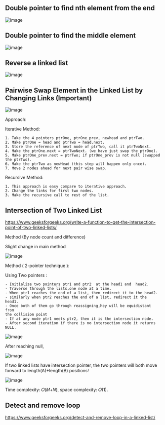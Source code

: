 
## Double pointer to find nth element from the end

![image](https://user-images.githubusercontent.com/51791113/99157299-9a22ab00-26ed-11eb-84c3-5739d1435871.png)

## Double pointer to find the middle element

![image](https://user-images.githubusercontent.com/51791113/99157849-b8d77080-26f2-11eb-8370-def21724be1d.png)

## Reverse a linked list

![image](https://user-images.githubusercontent.com/51791113/99307531-a25d2080-287c-11eb-88f0-84633c764862.png)

## Pairwise Swap Element in the Linked List by Changing Links (Important)

![image](https://i0.wp.com/algorithms.tutorialhorizon.com/files/2016/03/Swap-Nodes-in-pairs-in-a-Linked-List-by-changing-links.png)

Approach:

Iterative Method:

    1. Take the 4 pointers ptrOne, ptrOne_prev, newhead and ptrTwo.
    2. Make ptrOne = head and ptrTwo = head.next.
    3. Store the reference of next node of ptrTwo, call it ptrTwoNext.
    4. Make the ptrOne.next = ptrTwoNext. (we have just swap the ptrOne).
    5. Make ptrOne_prev.next = ptrTwo; if ptrOne_prev is not null (swapped the ptrTwo).
    6. Make the ptrTwo as newHead (this step will happen only once).
    7. Move 2 nodes ahead for next pair wise swap.
Recursive Method:

    1. This approach is easy compare to iterative approach.
    2. Change the links for first two nodes.
    3. Make the recursive call to rest of the list.

## Intersection of Two Linked List

https://www.geeksforgeeks.org/write-a-function-to-get-the-intersection-point-of-two-linked-lists/

Method (By node count and difference)

Slight change in main method

![image](https://media.geeksforgeeks.org/wp-content/cdn-uploads/20190626143630/IntersectionYtwoLinkedList1.png)

Method ( 2-pointer technique ):

Using Two pointers :

    - Initialize two pointers ptr1 and ptr2  at the head1 and  head2.
    - Traverse through the lists,one node at a time.
    - When ptr1 reaches the end of a list, then redirect it to the head2.
    - similarly when ptr2 reaches the end of a list, redirect it the head1.
    - Once both of them go through reassigning,hey will be equidistant from
    the collision point
    - If at any node ptr1 meets ptr2, then it is the intersection node.
    - After second iteration if there is no intersection node it returns NULL.

![image](https://miro.medium.com/max/568/0*LBVyr7FkKnfq8nCb.png)

After reaching null, 

![image](https://miro.medium.com/max/540/0*OHV0taSxYlhEXALB.png)

If two linked lists have intersection pointer, the two pointers will both move forward to length(A)+length(B) positions!

![image](https://miro.medium.com/max/875/0*Wq-RdRb1u86uT-2Z.png)

Time complexity: 𝑂(𝑀+𝑁), 
space complexity: 𝑂(1).

## Detect and remove loop

https://www.geeksforgeeks.org/detect-and-remove-loop-in-a-linked-list/

